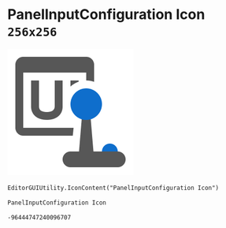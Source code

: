 # PanelInputConfiguration Icon `256x256`
<img src="/img/PanelInputConfiguration%20Icon.png" width=256 height=256>

``` CSharp
EditorGUIUtility.IconContent("PanelInputConfiguration Icon")
```
```
PanelInputConfiguration Icon
```
```
-96444747240096707
```

